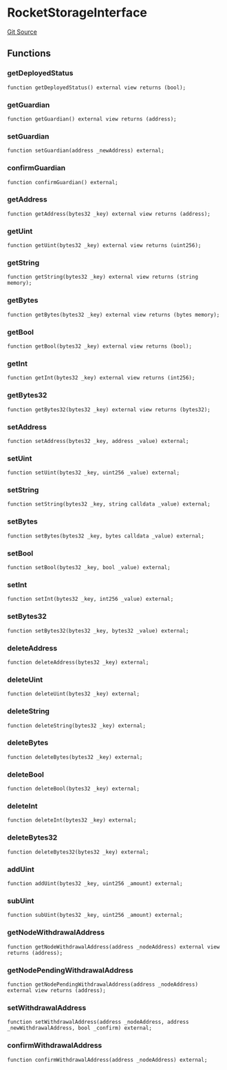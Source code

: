 # RocketStorageInterface
[Git Source](https://mwaysolutions.com/https://repo.blockscape/playground/rocketscape/blob/888393fdf4be87a779fc168213a7be745e8f91b1/src/RocketStorageInterface.sol)


## Functions
### getDeployedStatus


```solidity
function getDeployedStatus() external view returns (bool);
```

### getGuardian


```solidity
function getGuardian() external view returns (address);
```

### setGuardian


```solidity
function setGuardian(address _newAddress) external;
```

### confirmGuardian


```solidity
function confirmGuardian() external;
```

### getAddress


```solidity
function getAddress(bytes32 _key) external view returns (address);
```

### getUint


```solidity
function getUint(bytes32 _key) external view returns (uint256);
```

### getString


```solidity
function getString(bytes32 _key) external view returns (string memory);
```

### getBytes


```solidity
function getBytes(bytes32 _key) external view returns (bytes memory);
```

### getBool


```solidity
function getBool(bytes32 _key) external view returns (bool);
```

### getInt


```solidity
function getInt(bytes32 _key) external view returns (int256);
```

### getBytes32


```solidity
function getBytes32(bytes32 _key) external view returns (bytes32);
```

### setAddress


```solidity
function setAddress(bytes32 _key, address _value) external;
```

### setUint


```solidity
function setUint(bytes32 _key, uint256 _value) external;
```

### setString


```solidity
function setString(bytes32 _key, string calldata _value) external;
```

### setBytes


```solidity
function setBytes(bytes32 _key, bytes calldata _value) external;
```

### setBool


```solidity
function setBool(bytes32 _key, bool _value) external;
```

### setInt


```solidity
function setInt(bytes32 _key, int256 _value) external;
```

### setBytes32


```solidity
function setBytes32(bytes32 _key, bytes32 _value) external;
```

### deleteAddress


```solidity
function deleteAddress(bytes32 _key) external;
```

### deleteUint


```solidity
function deleteUint(bytes32 _key) external;
```

### deleteString


```solidity
function deleteString(bytes32 _key) external;
```

### deleteBytes


```solidity
function deleteBytes(bytes32 _key) external;
```

### deleteBool


```solidity
function deleteBool(bytes32 _key) external;
```

### deleteInt


```solidity
function deleteInt(bytes32 _key) external;
```

### deleteBytes32


```solidity
function deleteBytes32(bytes32 _key) external;
```

### addUint


```solidity
function addUint(bytes32 _key, uint256 _amount) external;
```

### subUint


```solidity
function subUint(bytes32 _key, uint256 _amount) external;
```

### getNodeWithdrawalAddress


```solidity
function getNodeWithdrawalAddress(address _nodeAddress) external view returns (address);
```

### getNodePendingWithdrawalAddress


```solidity
function getNodePendingWithdrawalAddress(address _nodeAddress) external view returns (address);
```

### setWithdrawalAddress


```solidity
function setWithdrawalAddress(address _nodeAddress, address _newWithdrawalAddress, bool _confirm) external;
```

### confirmWithdrawalAddress


```solidity
function confirmWithdrawalAddress(address _nodeAddress) external;
```

